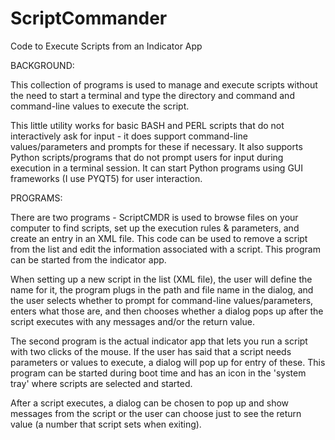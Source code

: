 # ScriptCommander
Code to Execute Scripts from an Indicator App

BACKGROUND:

This collection of programs is used to manage and execute scripts without the need to start a terminal and type the directory and command and command-line values to execute the script.

This little utility works for basic BASH and PERL scripts that do not interactively ask for input - it does support command-line values/parameters and prompts for these if necessary.  It also supports Python scripts/programs that do not prompt users for input during execution in a terminal session.  It can start Python programs using GUI frameworks (I use PYQT5) for user interaction.  

PROGRAMS:

There are two programs - ScriptCMDR is used to browse files on your computer to find scripts, set up the execution rules & parameters, and create an entry in an XML file.  This code can be used to remove a script from the list and edit the information associated with a script.  This program can be started from the indicator app.

When setting up a new script in the list (XML file), the user will define the name for it, the program plugs in the path and file name in the dialog, and the user selects whether to prompt for command-line values/parameters, enters what those are, and then chooses whether a dialog pops up after the script executes with any messages and/or the return value.

The second program is the actual indicator app that lets you run a script with two clicks of the mouse.  If the user has said that a script needs parameters or values to execute, a dialog will pop up for entry of these.  This program can be started during boot time and has an icon in the 'system tray' where scripts are selected and started.

After a script executes, a dialog can be chosen to pop up and show messages from the script or the user can choose just to see the return value (a number that script sets when exiting).
